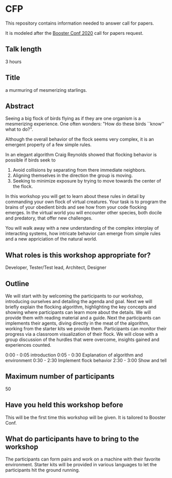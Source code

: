 # CFP
This repository contains information needed to answer call for papers.

It is modeled after the [Booster Conf 2020][booster] call for papers request.

## Talk length
3 hours

## Title
a murmuring of mesmerizing starlings.

## Abstract
Seeing a big flock of birds flying as if they are one organism is a mesmerizing
experience. One often wonders: "How do these birds ``know'' what to do?".

Although the overall behavior of the flock seems very complex, it is an emergent
property of a few simple rules.

In an elegant algorithm Craig Reynolds showed that flocking behavior is possible
if birds seek to

1. Avoid collisions by separating from there immediate neighbors.
2. Aligning themselves in the direction the group is moving.
3. Seeking to minimize exposure by trying to move towards the center of the
   flock.
   
In this workshop you will get to learn about these rules in detail by commanding
your own flock of virtual creatures. Your task is to program the brains of your
obedient birds and see how from your code flocking emerges.
In the virtual world you will encounter other species, both docile and predatory,
that offer new challenges.

You will walk away with a new understanding of the complex interplay of 
interacting systems, how intricate behavior can emerge from simple rules and a
new appriciation of the natural world.

## What roles is this workshop appropriate for?
Developer, Tester/Test lead, Architect, Designer

## Outline
We will start with by welcoming the participants to our workshop, introducing
ourselves and detailing the agenda and goal.
Next we will briefly explain the flocking algorithm, highlighting the key
concepts and showing where participants can learn more about the details. We
will provide them with reading material and a guide.
Next the participants can implements their agents, diving directly in the meat
of the algorithm, working from the starter kits we provide them. Participants
can monitor their progress via a classroom visualization of their flock.
We will close with a group discussion of the hurdles that were overcome,
insights gained and experiences counted.

0:00 - 0:05 introduction
0:05 - 0:30 Explanation of algorithm and environment
0:30 - 2:30 Implement flock behavior
2:30 - 3:00 Show and tell

## Maximum number of participants
50

## Have you held this workshop before
This will be the first time this workshop will be given. It is tailored to
Booster Conf.

## What do participants have to bring to the workshop
The participants can form pairs and work on a machine with their favorite
environment. Starter kits will be provided in various languages to let the
participants hit the ground running.

[booster]: https://2020.boosterconf.no/
